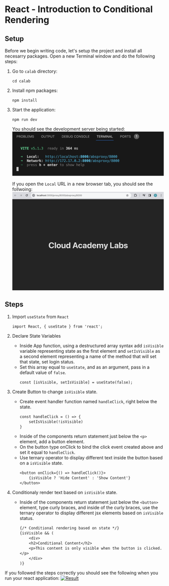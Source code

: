 # React - Introduction to Conditional Rendering

## Setup 
Before we begin writing code, let's setup the project and install all necesarry packages.
Open a new Terminal window and do the following steps:

1. Go to `calab` directory:
    ```
    cd calab
    ```
2. Install npm packages:
    ```
    npm install
    ```
3. Start the application:
    ```
    npm run dev
    ```
    You should see the development server being started:
    [![Started](resources/started.png)]() 

    If you open the `Local` URL in a new browser tab, you should see the follwoing:
    [![Initial](resources/initial_screen.png)]()    


## Steps 

1. Import `useState` from `React`
    ```JSX
    import React, { useState } from 'react';
    ```


2. Declare State Variables
    -   Inside App function, using a destructured array syntax add `isVisible` variable representing state as the first element and `setIsVisible` as a second element representing a name of the method that will set that state, set login status. 
    -   Set this array equal to `useState`, and as an argument, pass in a default value of `false`.
        ```JSX
        const [isVisible, setIsVisible] = useState(false);
        ```
3. Create Button to change `isVisible` state.
    -   Create event handler function named `handleClick`, right below the state. 
        ```JSX
        const handleClick = () => {
            setIsVisible(!isVisible)
        }
        ```
    -   Inside of the components return statement just below the `<p>` element, add a button element.
    -   On the button type onClick to bind the click event created above and set it equal to `handleClick`. 
    -   Use ternary operator to display different text inside the button based on a `isVisible` state.
        ```JSX
        <button onClick={() => handleClick()}>
            {isVisible ? 'Hide Content' : 'Show Content'}
        </button>
        ```

4. Conditionaly render text based on `isVisible` state.
    -    Inside of the components return statement just below the `<button>` element, type curly braces, and inside of the curly braces, use the ternary operator to display different jsx elements based on `isVisible` status. 
            ```JSX
            {/* Conditional rendering based on state */}
            {isVisible && (
                <div>
                <h2>Conditional Content</h2>
                <p>This content is only visible when the button is clicked.</p>
                </div>
            )}
            ```

If you followed the steps correctly you should see the following when you run your react application:
[![Result](resources/result.png)]()  

